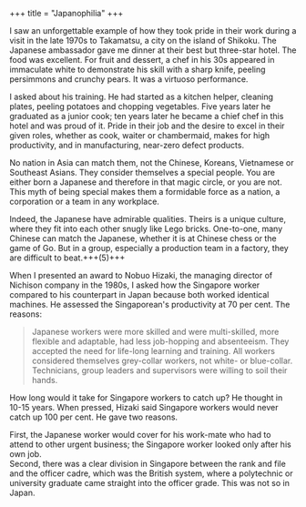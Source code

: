 +++
title = "Japanophilia"
+++

I saw an unforgettable example of how they took pride in their work during a visit in the late 1970s to Takamatsu, a city on the island of Shikoku. The Japanese ambassador gave me dinner at their best but three-star hotel. The food was excellent. For fruit and dessert, a chef in his 30s appeared in immaculate white to demonstrate his skill with a sharp knife, peeling persimmons and crunchy pears. It was a virtuoso performance. 

I asked about his training. He had started as a kitchen helper, cleaning plates, peeling potatoes and chopping vegetables. Five years later he graduated as a junior cook; ten years later he became a chief chef in this hotel and was proud of it. Pride in their job and the desire to excel in their given roles, whether as cook, waiter or chambermaid, makes for high productivity, and in manufacturing, near-zero defect products. 

No nation in Asia can match them, not the Chinese, Koreans, Vietnamese or Southeast Asians. They consider themselves a special people. You are either born a Japanese and therefore in that magic circle, or you are not. This myth of being special makes them a formidable force as a nation, a corporation or a team in any workplace.

Indeed, the Japanese have admirable qualities. Theirs is a unique culture, where they fit into each other snugly like Lego bricks. One-to-one, many Chinese can match the Japanese, whether it is at Chinese chess or the game of Go. But in a group, especially a production team in a factory, they are difficult to beat.+++(5)+++ 

When I presented an award to Nobuo Hizaki, the managing director of Nichison company in the 1980s, I asked how the Singapore worker compared to his counterpart in Japan because both worked identical machines. He assessed the Singaporean's productivity at 70 per cent. The reasons: 

> Japanese workers were more skilled and were multi-skilled, more flexible and adaptable, had less job-hopping and absenteeism. They accepted the need for life-long learning and training. All workers considered themselves grey-collar workers, not white- or blue-collar. Technicians, group leaders and supervisors were willing to soil their hands. 

How long would it take for Singapore workers to catch up? He thought in 10-15 years. When pressed, Hizaki said Singapore workers would never catch up 100 per cent. He gave two reasons. 

First, the Japanese worker would cover for his work-mate who had to attend to other urgent business; the Singapore worker looked only after his own job.  
Second, there was a clear division in Singapore between the rank and file and the officer cadre, which was the British system, where a polytechnic or university graduate came straight into the officer grade. This was not so in Japan.

